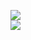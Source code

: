 [![](https://img.shields.io/badge/Made%20With-Github%20Spray-lightgrey.svg?style=for-the-badge&logo=github)](https://github.com/Annihil/github-spray#13878)  
[![](https://i.imgur.com/2DrTn0Z.gif)](https://github.com/Annihil/github-spray)